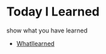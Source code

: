 # Today I Learned

show what you have learned

- [WhatIlearned](https://github.com/JeongmoRyu/TIL/tree/main/WhatILearned)


